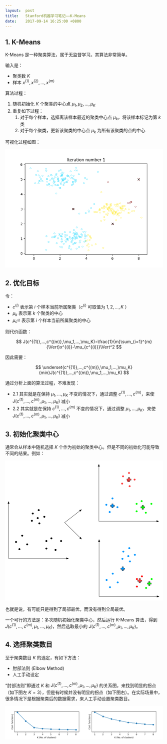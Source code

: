 ```yaml
---
layout:  post
title:   Stanford机器学习笔记——K-Means
date:    2017-09-14 16:25:00 +0800
---
```


## 1. K-Means

K-Means 是一种聚类算法，属于无监督学习。其算法非常简单。

输入是：

- 聚类数 $K$
- 样本 $x^{(1)},x^{(2)},...,x^{(m)}$

算法过程：

1. 随机初始化 $K$ 个聚类的中心点 $\mu_1,\mu_2,...,\mu_K$
2. 重复如下过程：
    1. 对于每个样本，选择离该样本最近的聚类中心点 $\mu_k$，将该样本标记为第 $k$ 类
    2. 对于每个聚类，更新该聚类的中心点 $\mu_k$ 为所有该聚类的点的中心

可视化过程如图：

![](./img/2017/09/14/k-means-1.gif)

## 2. 优化目标

令：

- $c^{(i)}$ 表示第 $i$ 个样本当前所属聚类（$c^{(i)}$ 可取值为 $1,2,...,K$ ）
- $\mu_k$ 表示第 $k$ 个聚类的中心
- $\mu_{c^{(i)}}$ 表示第 $i$ 个样本当前所属聚类的中心

则代价函数：

$$ J(c^{(1)},...,c^{(m)},\mu_1,...,\mu_K)=\frac{1}{m}\sum_{i=1}^{m}{\Vert}x^{(i)}-\mu_{c^{(i)}}\Vert^2 $$

因此需要：

$$ \underset{c^{(1)},...,c^{(m)},\mu_1,...,\mu_K}{min}J(c^{(1)},...,c^{(m)},\mu_1,...,\mu_K) $$

通过分析上面的算法过程，不难发现：

- 2.1 其实就是在保持 $\mu_1,...,\mu_K$ 不变的情况下，通过调整 $c^{(1)},...,c^{(m)}$，来使 $J(c^{(1)},...,c^{(m)},\mu_1,...,\mu_K)$ 减小
- 2.2 其实就是在保持 $c^{(1)},...,c^{(m)}$ 不变的情况下，通过调整 $\mu_1,...,\mu_K$，来使 $J(c^{(1)},...,c^{(m)},\mu_1,...,\mu_K)$ 减小

## 3. 初始化聚类中心

通常会从样本中随机选择 $K$ 个作为初始的聚类中心。但是不同的初始化可能导致不同的结果。例如：

![](./img/2017/09/14/k-means-2.svg)

也就是说，有可能只是得到了局部最优，而没有得到全局最优。

一个可行的方法是：多次随机初始化聚类中心，然后运行 K-Means 算法，得到 $J(c^{(1)},...,c^{(m)},\mu_1,...,\mu_K)$，然后选取最小的 $J(c^{(1)},...,c^{(m)},\mu_1,...,\mu_K)$。

## 4. 选择聚类数目

至于聚类数目 $K$ 的选定，有如下方法：

- 肘部法则 (Elbow Method)
- 人工手动设定

“肘部法则”即通过 $K$ 和 $J(c^{(1)},...,c^{(m)},\mu_1,...,\mu_K)$ 的关系图，来找到明显的拐点（如下图左 $K=3$），但是有时候并没有明显的拐点（如下图右）。在实际场景中，很多情况下是根据聚类后的数据需求，来人工手动设置聚类数目。

![](./img/2017/09/14/k-means-3.png)
